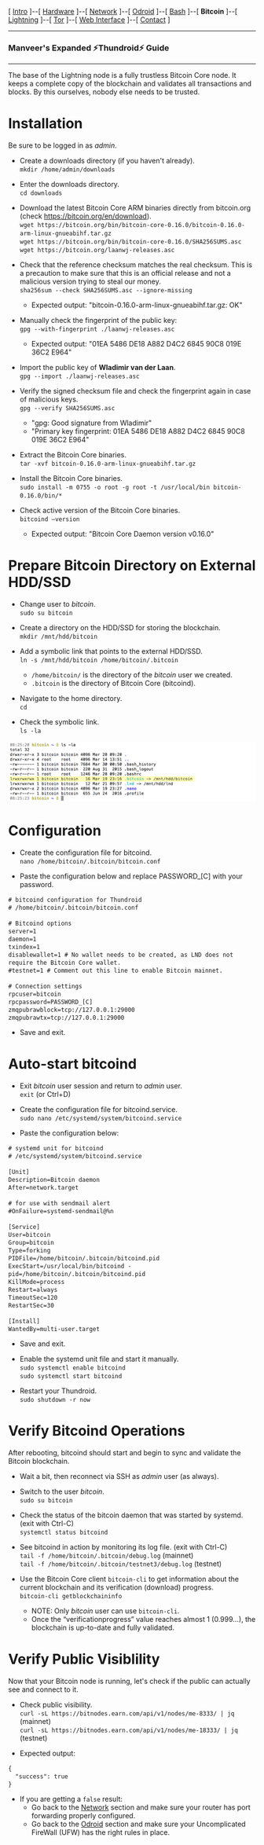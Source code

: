 [ [Intro](README.md) ]--[ [Hardware](thundroid_01_hardware.md) ]--[ [Network](thundroid_02_network.md) ]--[ [Odroid](thundroid_03_odroid.md) ]--[ [Bash](thundroid_04_bash.md) ]--[ **Bitcoin** ]--[ [Lightning](thundroid_06_lnd.md) ]--[ [Tor](thundroid_07_tor.md) ]--[ [Web Interface](thundroid_08_webinterface.md) ]--[ [Contact](thundroid_09_contact.md) ]

--------
### Manveer's Expanded :zap:Thundroid:zap: Guide
--------

The base of the Lightning node is a fully trustless Bitcoin Core node. It keeps a complete copy of the blockchain and validates all transactions and blocks. By this ourselves, nobody else needs to be trusted.

# Installation
Be sure to be logged in as *admin*.

* Create a downloads directory (if you haven't already).<br/>
  `mkdir /home/admin/downloads`

* Enter the downloads directory.<br/>
  `cd downloads`

* Download the latest Bitcoin Core ARM binaries directly from bitcoin.org (check https://bitcoin.org/en/download).<br/>
  `wget https://bitcoin.org/bin/bitcoin-core-0.16.0/bitcoin-0.16.0-arm-linux-gnueabihf.tar.gz`<br/>
  `wget https://bitcoin.org/bin/bitcoin-core-0.16.0/SHA256SUMS.asc`<br/>
  `wget https://bitcoin.org/laanwj-releases.asc`

* Check that the reference checksum matches the real checksum. This is a precaution to make sure that this is an official release and not a malicious version trying to steal our money.<br/>
  `sha256sum --check SHA256SUMS.asc --ignore-missing`
  * Expected output: "bitcoin-0.16.0-arm-linux-gnueabihf.tar.gz: OK"

* Manually check the fingerprint of the public key:<br/>
  `gpg --with-fingerprint ./laanwj-releases.asc`
  * Expected output: "01EA 5486 DE18 A882 D4C2  6845 90C8 019E 36C2 E964"

* Import the public key of **Wladimir van der Laan**.<br/>
  `gpg --import ./laanwj-releases.asc`

* Verify the signed checksum file and check the fingerprint again in case of malicious keys.<br/>
  `gpg --verify SHA256SUMS.asc`
  * "gpg: Good signature from Wladimir"
  * "Primary key fingerprint: 01EA 5486 DE18 A882 D4C2 6845 90C8 019E 36C2 E964"

* Extract the Bitcoin Core binaries.<br/>
  `tar -xvf bitcoin-0.16.0-arm-linux-gnueabihf.tar.gz`

* Install the Bitcoin Core binaries.<br/>
  `sudo install -m 0755 -o root -g root -t /usr/local/bin bitcoin-0.16.0/bin/*`
  
* Check active version of the Bitcoin Core binaries.<br/>
  `bitcoind —version`
  * Expected output: "Bitcoin Core Daemon version v0.16.0"


# Prepare Bitcoin Directory on External HDD/SSD

* Change user to *bitcoin*.<br/>
  `sudo su bitcoin`

* Create a directory on the HDD/SSD for storing the blockchain.<br/>
  `mkdir /mnt/hdd/bitcoin`

* Add a symbolic link that points to the external HDD/SSD.<br/>
  `ln -s /mnt/hdd/bitcoin /home/bitcoin/.bitcoin`
  * `/home/bitcoin/` is the directory of the *bitcoin* user we created.
  * `.bitcoin` is the directory of Bitcoin Core (bitcoind).

* Navigate to the home directory.<br/>
  `cd`

* Check the symbolic link.<br/>
  `ls -la`

![HDD Symbolic Link](images/hdd-symbolic-link-highlighted.png)


# Configuration

* Create the configuration file for bitcoind.<br/>
  `nano /home/bitcoin/.bitcoin/bitcoin.conf`

* Paste the configuration below and replace PASSWORD_[C] with your password.

```
# bitcoind configuration for Thundroid
# /home/bitcoin/.bitcoin/bitcoin.conf

# Bitcoind options
server=1
daemon=1
txindex=1
disablewallet=1 # No wallet needs to be created, as LND does not require the Bitcoin Core wallet.
#testnet=1 # Comment out this line to enable Bitcoin mainnet.

# Connection settings
rpcuser=bitcoin 
rpcpassword=PASSWORD_[C]
zmqpubrawblock=tcp://127.0.0.1:29000 
zmqpubrawtx=tcp://127.0.0.1:29000
```

* Save and exit.


# Auto-start bitcoind

* Exit *bitcoin* user session and return to *admin* user.<br/>
  `exit` (or Ctrl+D)

* Create the configuration file for bitcoind.service.<br/>
  `sudo nano /etc/systemd/system/bitcoind.service`

* Paste the configuration below:

```
# systemd unit for bitcoind
# /etc/systemd/system/bitcoind.service

[Unit]
Description=Bitcoin daemon
After=network.target

# for use with sendmail alert
#OnFailure=systemd-sendmail@%n

[Service]
User=bitcoin
Group=bitcoin
Type=forking
PIDFile=/home/bitcoin/.bitcoin/bitcoind.pid
ExecStart=/usr/local/bin/bitcoind -pid=/home/bitcoin/.bitcoin/bitcoind.pid
KillMode=process
Restart=always
TimeoutSec=120
RestartSec=30

[Install]
WantedBy=multi-user.target
```

* Save and exit.

* Enable the systemd unit file and start it manually.<br/>
  `sudo systemctl enable bitcoind`<br/>
  `sudo systemctl start bitcoind`

* Restart your Thundroid.<br/>
  `sudo shutdown -r now`


# Verify Bitcoind Operations

After rebooting, bitcoind should start and begin to sync and validate the Bitcoin blockchain.<br/>

* Wait a bit, then reconnect via SSH as *admin* user (as always).

* Switch to the user *bitcoin*.<br/>
  `sudo su bitcoin`

* Check the status of the bitcoin daemon that was started by systemd. (exit with Ctrl-C)<br/>
  `systemctl status bitcoind` 

* See bitcoind in action by monitoring its log file. (exit with Ctrl-C)<br/>
  `tail -f /home/bitcoin/.bitcoin/debug.log` (mainnet)<br/>
  `tail -f /home/bitcoin/.bitcoin/testnet3/debug.log` (testnet)

* Use the Bitcoin Core client `bitcoin-cli` to get information about the current blockchain and its verification (download) progress.<br/>
  `bitcoin-cli getblockchaininfo`
  * NOTE: Only *bitcoin* user can use `bitcoin-cli`.
  * Once the “verificationprogress” value reaches almost 1 (0.999…), the blockchain is up-to-date and fully validated.


# Verify Public Visiblility
Now that your Bitcoin node is running, let's check if the public can actually see and connect to it.

* Check public visibility.<br/>
  `curl -sL https://bitnodes.earn.com/api/v1/nodes/me-8333/ | jq` (mainnet)</br>
  `curl -sL https://bitnodes.earn.com/api/v1/nodes/me-18333/ | jq` (testnet)

* Expected output:

```
{
  "success": true
}
```

* If you are getting a `false` result: 
  * Go back to the [Network](thundroid_02_network.md) section and make sure your router has port forwarding properly configured.
  * Go back to the [Odroid](thundroid_03_odroid.md) section and make sure your Uncomplicated FireWall (UFW) has the right rules in place.